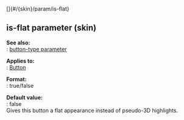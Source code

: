 []{#/{skin}/param/is-flat}    
## is-flat parameter (skin)    
**See also:**    
:   [button-type parameter](/ref/%7Bskin%7D/param/button-type.md)    
<!-- -->    
**Applies to:**    
:   [Button](/ref/%7Bskin%7D/control/button.md)    
<!-- -->    
**Format:**    
:   true/false    
<!-- -->    
**Default value:**    
:   false    
Gives this button a flat appearance instead of pseudo-3D highlights.  